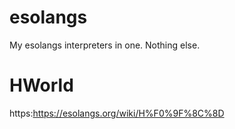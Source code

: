 # esolangs
My esolangs interpreters in one. Nothing else.

# HWorld

https:https://esolangs.org/wiki/H%F0%9F%8C%8D
